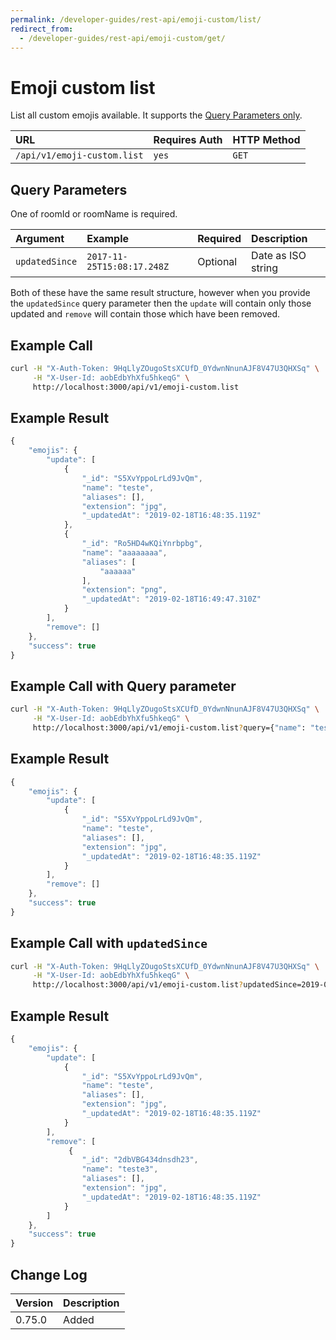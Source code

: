 ```yaml
---
permalink: /developer-guides/rest-api/emoji-custom/list/
redirect_from:
  - /developer-guides/rest-api/emoji-custom/get/
---
```


# Emoji custom list

List all custom emojis available. It supports the [Query Parameters only](../query-and-fields-info.md#query-example).

| URL | Requires Auth | HTTP Method |
| :--- | :--- | :--- |
| `/api/v1/emoji-custom.list` | `yes` | `GET` |

## Query Parameters

One of roomId or roomName is required.

| Argument | Example | Required | Description |
| :--- | :--- | :--- | :--- |
| `updatedSince` | `2017-11-25T15:08:17.248Z` | Optional | Date as ISO string |

Both of these have the same result structure, however when you provide the `updatedSince` query parameter then the `update` will contain only those updated and `remove` will contain those which have been removed.

## Example Call

```bash
curl -H "X-Auth-Token: 9HqLlyZOugoStsXCUfD_0YdwnNnunAJF8V47U3QHXSq" \
     -H "X-User-Id: aobEdbYhXfu5hkeqG" \
     http://localhost:3000/api/v1/emoji-custom.list
```

## Example Result

```javascript
{
    "emojis": {
        "update": [
            {
                "_id": "S5XvYppoLrLd9JvQm",
                "name": "teste",
                "aliases": [],
                "extension": "jpg",
                "_updatedAt": "2019-02-18T16:48:35.119Z"
            },
            {
                "_id": "Ro5HD4wKQiYnrbpbg",
                "name": "aaaaaaaa",
                "aliases": [
                    "aaaaaa"
                ],
                "extension": "png",
                "_updatedAt": "2019-02-18T16:49:47.310Z"
            }
        ],
        "remove": []
    },
    "success": true
}
```

## Example Call with Query parameter

```bash
curl -H "X-Auth-Token: 9HqLlyZOugoStsXCUfD_0YdwnNnunAJF8V47U3QHXSq" \
     -H "X-User-Id: aobEdbYhXfu5hkeqG" \
     http://localhost:3000/api/v1/emoji-custom.list?query={"name": "teste"}
```

## Example Result

```javascript
{
    "emojis": {
        "update": [
            {
                "_id": "S5XvYppoLrLd9JvQm",
                "name": "teste",
                "aliases": [],
                "extension": "jpg",
                "_updatedAt": "2019-02-18T16:48:35.119Z"
            }
        ],
        "remove": []
    },
    "success": true
}
```

## Example Call with `updatedSince`

```bash
curl -H "X-Auth-Token: 9HqLlyZOugoStsXCUfD_0YdwnNnunAJF8V47U3QHXSq" \
     -H "X-User-Id: aobEdbYhXfu5hkeqG" \
     http://localhost:3000/api/v1/emoji-custom.list?updatedSince=2019-02-25T15:08:17.248Z
```

## Example Result

```javascript
{
    "emojis": {
        "update": [
            {
                "_id": "S5XvYppoLrLd9JvQm",
                "name": "teste",
                "aliases": [],
                "extension": "jpg",
                "_updatedAt": "2019-02-18T16:48:35.119Z"
            }
        ],
        "remove": [
             {
                "_id": "2dbVBG434dnsdh23",
                "name": "teste3",
                "aliases": [],
                "extension": "jpg",
                "_updatedAt": "2019-02-18T16:48:35.119Z"
            }
        ]
    },
    "success": true
}
```

## Change Log

| Version | Description |
| :--- | :--- |
| 0.75.0 | Added |

